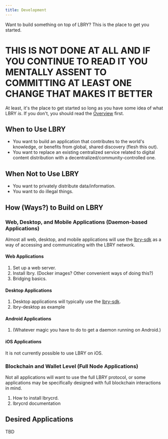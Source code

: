```yaml
---
title: Development
---
```


Want to build something on top of LBRY? This is the place to get you started.

# THIS IS NOT DONE AT ALL AND IF YOU CONTINUE TO READ IT YOU MENTALLY ASSENT TO COMMITTING AT LEAST ONE CHANGE THAT MAKES IT BETTER

At least, it's the place to get started so long as you have some idea of what LBRY _is_. If you don't, you should read the
[Overview](/overview) first.

## When to Use LBRY

- You want to build an application that contributes to the world's knowledge, or benefits from global, shared discovery (flesh this out).
- You want to replace an existing centralized service related to digital content distribution with a decentralized/community-controlled one.

## When Not to Use LBRY

- You want to privately distribute data/information.
- You want to do illegal things.

## How (Ways?) to Build on LBRY

### Web, Desktop, and Mobile Applications (Daemon-based Applications)

Almost all web, desktop, and mobile applications will use the [lbry-sdk](https://github.com/lbryio/lbry) as a way of accessing and communicating with the LBRY network.

#### Web Applications

1. Set up a web server.
1. Install lbry. (Docker images? Other convenient ways of doing this?)
1. Bridging basics.

#### Desktop Applications

1. Desktop applications will typically use the [lbry-sdk](https://github.com/lbryio/lbry).
1. lbry-desktop as example

#### Android Applications

1. (Whatever magic you have to do to get a daemon running on Android.)

#### iOS Applications

It is not currently possible to use LBRY on iOS.

### Blockchain and Wallet Level (Full Node Applications)

Not all applications will want to use the full LBRY protocol, or some applications may be specifically designed with full blockchain interactions in mind.

1. How to install lbrycrd.
1. lbrycrd documentation

## Desired Applications

TBD
